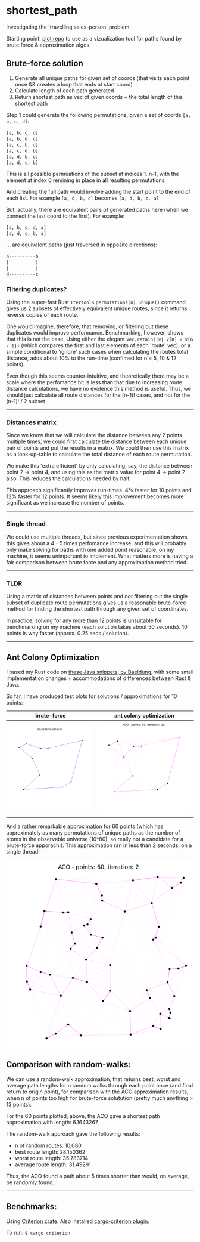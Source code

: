 # shortest_path

Investigating the 'travelling sales-person' problem.

Starting point: [plot repo](https://github.com/jinjagit/plot) to use as a vizualization tool for paths found by brute force & approximation algos.

## Brute-force solution

1. Generate all unique paths for given set of coords (that visits each point once && creates a loop that ends at start coord)
2. Calculate length of each path generated
3. Return shortest path as vec of given coords + the total length of this shortest path

Step 1 could generate the following permutations, given a set of coords `[a, b, c, d]`:
```
[a, b, c, d]
[a, b, d, c]
[a, c, b, d]
[a, c, d, b]
[a, d, b, c]
[a, d, c, b]
```

This is all possible permuations of the subset at indices 1..n-1, with the element at index 0 remining in place in all resulting permutations.

And creating the full path would involve adding the start point to the end of each list.
For example `[a, d, b, c]` becomes `[a, d, b, c, a]`

But, actually, there are equivalent pairs of generated paths here (when we connect the last coord to the first). For example:
```
[a, b, c, d, a]
[a, d, c, b, a]
```
... are equivalent paths (just traversed in opposite directions):
```
a----------b
|          |
|          |
d----------c
```

### Filtering duplicates?

Using the super-fast Rust `Itertools` `permutations(n).unique()` command gives us 2 subsets of effectively equivalent unique routes, since it returns reverse copies of each route.

One would imagine, therefore, that removing, or filtering out these duplicates would improve performance. Benchmarking, however, shows that this is not the case. Using either the elegant `vec.retain(|v| v[0] < v[n - 1])` (which compares the first and last elements of each 'route' vec), or a simple conditional to 'ignore' such cases when calculating the routes total distance, adds about 10% to the run-time (confimed for n = 5, 10 & 12 points).

Even though this seems counter-intuitive, and theoretically there may be a scale where the perfomance hit is less than that due to increasing route distance calculations, we have no evidence this method is useful. Thus, we should just calculate all route distances for the (n-1)! cases, and not for the (n-1)! / 2 subset.

____________________________________________________________________________

### Distances matrix

Since we know that we will calculate the distance between any 2 points multiple times, we could first calculate the distance between each unique pair of points and put the results in a matrix. We could then use this matrix as a look-up-table to calculate the total distance of each route permutation.

We make this 'extra efficient' by only calculating, say, the distance between point 2 -> point 4, and using this as the matrix value for point 4 -> point 2 also. This reduces the calculations needed by half.

This approach significantly improves run-times. 4% faster for 10 points and 12% faster for 12 points. It seems likely this improvement becomes more significant as we increase the number of points.

____________________________________________________________________________

### Single thread

We could use multiple threads, but since previous experimentation shows this gives about a 4 - 5 times perfomance increase, and this will probably only make solving for paths with one added point reasonable, on my machine, it seems unimportant to implement. What matters more is having a fair comparison between brute force and any approximation method tried.

____________________________________________________________________________

### TLDR

Using a matrix of distances between points and _not_ filtering out the single subset of duplicate route permutations gives us a reasonable brute-force method for finding the shortest path through any given set of coordinates.

In practice, solving for any more than 12 points is unsuitable for benchmarking on my machine (each solution takes about 50 seconds). 10 points is way faster (approx. 0.25 secs / solution).

____________________________________________________________________________

## Ant Colony Optimization

I based my Rust code on [these Java snippets, by Baeldung](https://www.baeldung.com/java-ant-colony-optimization), with some small implementation changes + accommodations of differences between Rust & Java.

So far, I have produced test plots for solutions / approximations for 10 points:

|          brute-force           |    ant colony optimization    |
|:------------------------------:|:------------------------------:|
|![](images/brute-force-10.png)  |![](images/apng/animation_1.png)|

And a rather remarkable approximation for 60 points (which has approximately as many permutations of unique paths as the number of atoms in the observable universe (10^80), so really not a candidate for a brute-force apporach!). This approximation ran in less than 2 seconds, on a single thread:

![](images/apng/animation_2.png)

## Comparison with random-walks:

We can use a random-walk approximation, that returns best, worst and average path lengths for n random walks through each point once (and final return to origin point), for comparison with the ACO approximation results, when n of points too high for brute-force solutution (pretty much anything > 13 points).

For the 60 points plotted, above, the ACO gave a shortest path approximation with length: 6.1643267

The random-walk approach gave the following results:
- n of random routes: 10,080
- best route length: 28.150362
- worst route length: 35.783714
- average route length: 31.49291

Thus, the ACO found a path about 5 times shorter than would, on average, be randomly found.
____________________________________________________________________________

## Benchmarks:

Using [Criterion crate](https://bheisler.github.io/criterion.rs/book/getting_started.html).
Also installed [cargo-criterion plugin](https://github.com/bheisler/cargo-criterion).

To run: `$ cargo criterion`
